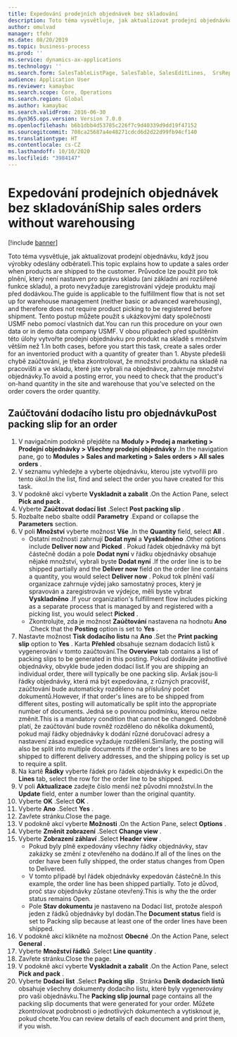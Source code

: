 ```yaml
---
title: Expedování prodejních objednávek bez skladování
description: Toto téma vysvětluje, jak aktualizovat prodejní objednávku, když jsou výrobky odeslány odběrateli.
author: omulvad
manager: tfehr
ms.date: 08/20/2019
ms.topic: business-process
ms.prod: ''
ms.service: dynamics-ax-applications
ms.technology: ''
ms.search.form: SalesTableListPage, SalesTable, SalesEditLines,  SrsReportViewerForm, SalesTableLineQuantity, CustPackingSlipJournal
audience: Application User
ms.reviewer: kamaybac
ms.search.scope: Core, Operations
ms.search.region: Global
ms.author: kamaybac
ms.search.validFrom: 2016-06-30
ms.dyn365.ops.version: Version 7.0.0
ms.openlocfilehash: b6b1dbb4d53785c226f7c9d40339d9dd19f47152
ms.sourcegitcommit: 708ca25687a4e48271cdcd6d2d22d99fb94cf140
ms.translationtype: HT
ms.contentlocale: cs-CZ
ms.lasthandoff: 10/10/2020
ms.locfileid: "3984147"
---
```

# <a name="ship-sales-orders-without-warehousing"></a><span data-ttu-id="1e326-103">Expedování prodejních objednávek bez skladování</span><span class="sxs-lookup"><span data-stu-id="1e326-103">Ship sales orders without warehousing</span></span>

[!include [banner](../../includes/banner.md)]

<span data-ttu-id="1e326-104">Toto téma vysvětluje, jak aktualizovat prodejní objednávku, když jsou výrobky odeslány odběrateli.</span><span class="sxs-lookup"><span data-stu-id="1e326-104">This topic explains how to update a sales order when products are shipped to the customer.</span></span> <span data-ttu-id="1e326-105">Průvodce lze použít pro tok plnění, který není nastaven pro správu skladu (ani základní ani rozšířené funkce skladu), a proto nevyžaduje zaregistrování výdeje produktu mají před dodávkou.</span><span class="sxs-lookup"><span data-stu-id="1e326-105">The guide is applicable to the fulfillment flow that is not set up for warehouse management (neither basic or advanced warehousing), and therefore does not require product picking to be registered before shipment.</span></span> <span data-ttu-id="1e326-106">Tento postup můžete použít s ukázkovými daty společnosti USMF nebo pomocí vlastních dat.</span><span class="sxs-lookup"><span data-stu-id="1e326-106">You can run this procedure on your own data or in demo data company USMF.</span></span> <span data-ttu-id="1e326-107">V obou případech před spuštěním této úlohy vytvořte prodejní objednávku pro produkt na skladě s množstvím větším než 1.</span><span class="sxs-lookup"><span data-stu-id="1e326-107">In both cases, before you start this task, create a sales order for an inventoried product with a quantity of greater than 1.</span></span> <span data-ttu-id="1e326-108">Abyste předešli chybě zaúčtování, je třeba zkontrolovat, že množství produktu na skladě na pracovišti a ve skladu, které jste vybrali na objednávce, zahrnuje množství objednávky.</span><span class="sxs-lookup"><span data-stu-id="1e326-108">To avoid a posting error, you need to check that the product's on-hand quantity in the site and warehouse that you've selected on the order covers the order quantity.</span></span>

## <a name="post-packing-slip-for-an-order"></a><span data-ttu-id="1e326-109">Zaúčtování dodacího listu pro objednávku</span><span class="sxs-lookup"><span data-stu-id="1e326-109">Post packing slip for an order</span></span>
1. <span data-ttu-id="1e326-110">V navigačním podokně přejděte na **Moduly > Prodej a marketing > Prodejní objednávky > Všechny prodejní objednávky** .</span><span class="sxs-lookup"><span data-stu-id="1e326-110">In the navigation pane, go to **Modules > Sales and marketing > Sales orders > All sales orders** .</span></span>
2. <span data-ttu-id="1e326-111">V seznamu vyhledejte a vyberte objednávku, kterou jste vytvořili pro tento úkol.</span><span class="sxs-lookup"><span data-stu-id="1e326-111">In the list, find and select the order you have created for this task.</span></span>
3. <span data-ttu-id="1e326-112">V podokně akcí vyberte **Vyskladnit a zabalit** .</span><span class="sxs-lookup"><span data-stu-id="1e326-112">On the Action Pane, select **Pick and pack** .</span></span>
4. <span data-ttu-id="1e326-113">Vyberte **Zaúčtovat dodací list** .</span><span class="sxs-lookup"><span data-stu-id="1e326-113">Select **Post packing slip** .</span></span>
5. <span data-ttu-id="1e326-114">Rozbalte nebo sbalte oddíl **Parametry** .</span><span class="sxs-lookup"><span data-stu-id="1e326-114">Expand or collapse the **Parameters** section.</span></span>
6. <span data-ttu-id="1e326-115">V poli **Množství** vyberte možnost **Vše** .</span><span class="sxs-lookup"><span data-stu-id="1e326-115">In the **Quantity** field, select **All** .</span></span>
    - <span data-ttu-id="1e326-116">Ostatní možnosti zahrnují **Dodat nyní** a **Vyskladněno** .</span><span class="sxs-lookup"><span data-stu-id="1e326-116">Other options include **Deliver now** and **Picked** .</span></span> <span data-ttu-id="1e326-117">Pokud řádek objednávky má být částečně dodán a pole **Dodat nyní** v řádku objednávky obsahuje nějaké množství, vybrali byste **Dodat nyní** .</span><span class="sxs-lookup"><span data-stu-id="1e326-117">If the order line is to be shipped partially and the **Deliver now** field on the order line contains a quantity, you would select **Deliver now** .</span></span> <span data-ttu-id="1e326-118">Pokud tok plnění vaší organizace zahrnuje výdej jako samostatný proces, který je spravován a zaregistrován ve výdejce, měli byste vybrat **Vyskladněno** .</span><span class="sxs-lookup"><span data-stu-id="1e326-118">If your organization's fulfillment flow includes picking as a separate process that is managed by and registered with a picking list, you would select **Picked** .</span></span>  
    - <span data-ttu-id="1e326-119">Zkontrolujte, zda je možnost **Zaúčtování** nastavena na hodnotu **Ano** .</span><span class="sxs-lookup"><span data-stu-id="1e326-119">Check that the **Posting** option is set to **Yes** .</span></span>  
7. <span data-ttu-id="1e326-120">Nastavte možnost **Tisk dodacího listu** na **Ano** .</span><span class="sxs-lookup"><span data-stu-id="1e326-120">Set the **Print packing slip** option to **Yes** .</span></span> <span data-ttu-id="1e326-121">Karta **Přehled** obsahuje seznam dodacích listů k vygenerování v tomto zaúčtování.</span><span class="sxs-lookup"><span data-stu-id="1e326-121">The **Overview** tab contains a list of packing slips to be generated in this posting.</span></span> <span data-ttu-id="1e326-122">Pokud dodáváte jednotlivé objednávky, obvykle bude jeden dodací list.</span><span class="sxs-lookup"><span data-stu-id="1e326-122">If you are shipping an individual order, there will typically be one packing slip.</span></span> <span data-ttu-id="1e326-123">Avšak jsou-li řádky objednávky, která má být expedována, z různých pracovišť, zaúčtování bude automaticky rozděleno na příslušný počet dokumentů.</span><span class="sxs-lookup"><span data-stu-id="1e326-123">However, if that order's lines are to be shipped from different sites, posting will automatically be split into the appropriate number of documents.</span></span> <span data-ttu-id="1e326-124">Jedná se o povinnou podmínku, kterou nelze změnit.</span><span class="sxs-lookup"><span data-stu-id="1e326-124">This is a mandatory condition that cannot be changed.</span></span> <span data-ttu-id="1e326-125">Obdobně platí, že zaúčtování bude rovněž rozděleno do několika dokumentů, pokud mají řádky objednávky k dodání různé doručovací adresy a nastavení zásad expedice vyžaduje rozdělení.</span><span class="sxs-lookup"><span data-stu-id="1e326-125">Similarly, the posting will also be split into multiple documents if the order's lines are to be shipped to different delivery addresses, and the shipping policy is set up to require a split.</span></span>  
8. <span data-ttu-id="1e326-126">Na kartě **Řádky** vyberte řádek pro řádek objednávky k expedici.</span><span class="sxs-lookup"><span data-stu-id="1e326-126">On the **Lines** tab, select the row for the order line to be shipped.</span></span>
9. <span data-ttu-id="1e326-127">V poli **Aktualizace** zadejte číslo menší než původní množství.</span><span class="sxs-lookup"><span data-stu-id="1e326-127">In the **Update** field, enter a number lower than the original quantity.</span></span>
10. <span data-ttu-id="1e326-128">Vyberte **OK** .</span><span class="sxs-lookup"><span data-stu-id="1e326-128">Select **OK** .</span></span>
11. <span data-ttu-id="1e326-129">Vyberte **Ano** .</span><span class="sxs-lookup"><span data-stu-id="1e326-129">Select **Yes** .</span></span>
12. <span data-ttu-id="1e326-130">Zavřete stránku.</span><span class="sxs-lookup"><span data-stu-id="1e326-130">Close the page.</span></span>
13. <span data-ttu-id="1e326-131">V podokně akcí vyberte **Možnosti** .</span><span class="sxs-lookup"><span data-stu-id="1e326-131">On the Action Pane, select **Options** .</span></span>
14. <span data-ttu-id="1e326-132">Vyberte **Změnit zobrazení** .</span><span class="sxs-lookup"><span data-stu-id="1e326-132">Select **Change view** .</span></span>
15. <span data-ttu-id="1e326-133">Vyberte **Zobrazení záhlaví** .</span><span class="sxs-lookup"><span data-stu-id="1e326-133">Select **Header view** .</span></span>
    - <span data-ttu-id="1e326-134">Pokud byly plně expedovány všechny řádky objednávky, stav zakázky se změní z otevřeného na dodáno.</span><span class="sxs-lookup"><span data-stu-id="1e326-134">If all of the lines on the order have been fully shipped, the order status changes from Open to Delivered.</span></span>  
    - <span data-ttu-id="1e326-135">V tomto případě byl řádek objednávky expedován částečně.</span><span class="sxs-lookup"><span data-stu-id="1e326-135">In this example, the order line has been shipped partially.</span></span> <span data-ttu-id="1e326-136">Toto je důvod, proč stav objednávky zůstane otevřený.</span><span class="sxs-lookup"><span data-stu-id="1e326-136">This is why the the order status remains Open.</span></span>     
    - <span data-ttu-id="1e326-137">Pole **Stav dokumentu** je nastaveno na Dodací list, protože alespoň jeden z řádků objednávky byl dodán.</span><span class="sxs-lookup"><span data-stu-id="1e326-137">The **Document status** field is set to Packing slip because at least one of the order lines have been shipped.</span></span>  
16. <span data-ttu-id="1e326-138">V podokně akcí klikněte na možnost **Obecné** .</span><span class="sxs-lookup"><span data-stu-id="1e326-138">On the Action Pane, select **General** .</span></span>
17. <span data-ttu-id="1e326-139">Vyberte **Množství řádků** .</span><span class="sxs-lookup"><span data-stu-id="1e326-139">Select **Line quantity** .</span></span>
18. <span data-ttu-id="1e326-140">Zavřete stránku.</span><span class="sxs-lookup"><span data-stu-id="1e326-140">Close the page.</span></span>
19. <span data-ttu-id="1e326-141">V podokně akcí vyberte **Vyskladnit a zabalit** .</span><span class="sxs-lookup"><span data-stu-id="1e326-141">On the Action Pane, select **Pick and pack** .</span></span>
20. <span data-ttu-id="1e326-142">Vyberte **Dodací list** .</span><span class="sxs-lookup"><span data-stu-id="1e326-142">Select **Packing slip** .</span></span> <span data-ttu-id="1e326-143">Stránka **Deník dodacích listů** obsahuje všechny dokumenty dodacího listu, které byly vygenerovány pro vaši objednávku.</span><span class="sxs-lookup"><span data-stu-id="1e326-143">The **Packing slip journal** page contains all the packing slip documents that were generated for your order.</span></span> <span data-ttu-id="1e326-144">Můžete zkontrolovat podrobnosti o jednotlivých dokumentech a vytisknout je, pokud chcete.</span><span class="sxs-lookup"><span data-stu-id="1e326-144">You can review details of each document and print them, if you wish.</span></span>  

